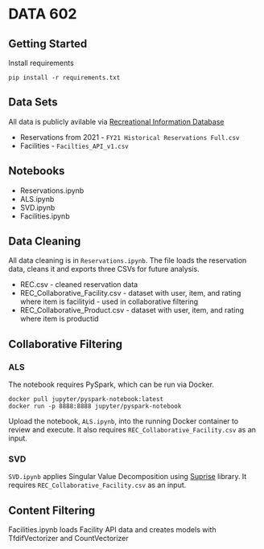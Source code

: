 # DATA 602

## Getting Started

Install requirements

```shell
pip install -r requirements.txt
```

## Data Sets

All data is publicly avilable via [Recreational Information Database](https://ridb.recreation.gov)

- Reservations from 2021 - `FY21 Historical Reservations Full.csv`
- Facilities - `Facilties_API_v1.csv`

## Notebooks

- Reservations.ipynb
- ALS.ipynb
- SVD.ipynb
- Facilities.ipynb

## Data Cleaning

All data cleaning is in `Reservations.ipynb`.  The file loads the reservation data, cleans it and exports three CSVs for future analysis.

- REC.csv - cleaned reservation data
- REC_Collaborative_Facility.csv - dataset with user, item, and rating where item is facilityid - used in collaborative filtering
- REC_Collaborative_Product.csv - dataset with user, item, and rating where item is productid

## Collaborative Filtering

### ALS

The notebook requires PySpark, which can be run via Docker.

```shell
docker pull jupyter/pyspark-notebook:latest
docker run -p 8888:8888 jupyter/pyspark-notebook
```

Upload the notebook, `ALS.ipynb`, into the running Docker container to review and execute.  It also requires `REC_Collaborative_Facility.csv` as an input. 

### SVD

`SVD.ipynb` applies Singular Value Decomposition using [Suprise](http://surpriselib.com/) library.  It requires `REC_Collaborative_Facility.csv` as an input.

## Content Filtering

Facilities.ipynb loads Facility API data and creates models with TfdifVectorizer and CountVectorizer